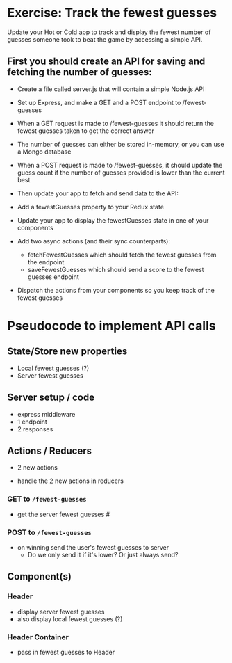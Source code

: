 # Exercise: Track the fewest guesses

Update your Hot or Cold app to track and display the fewest number of guesses someone took to beat the game by accessing a simple API.

## First you should create an API for saving and fetching the number of guesses:

- Create a file called server.js that will contain a simple Node.js API
- Set up Express, and make a GET and a POST endpoint to /fewest-guesses
- When a GET request is made to /fewest-guesses it should return the fewest guesses taken to get the correct answer
- The number of guesses can either be stored in-memory, or you can use a Mongo database
- When a POST request is made to /fewest-guesses, it should update the guess count if the number of guesses provided is lower than the current best
- Then update your app to fetch and send data to the API:

- Add a fewestGuesses property to your Redux state
- Update your app to display the fewestGuesses state in one of your components
- Add two async actions (and their sync counterparts):
  - fetchFewestGuesses which should fetch the fewest guesses from the endpoint
  - saveFewestGuesses which should send a score to the fewest guesses endpoint
- Dispatch the actions from your components so you keep track of the fewest guesses

# Pseudocode to implement API calls

## State/Store new properties
- Local fewest guesses (?)
- Server fewest guesses

## Server setup / code
- express middleware
- 1 endpoint
- 2 responses

## Actions / Reducers
- 2 new actions

- handle the 2 new actions in reducers

### GET to `/fewest-guesses`
- get the server fewest guesses #

### POST to `/fewest-guesses`
- on winning send the user's fewest guesses to server
  - Do we only send it if it's lower?  Or just always send?

## Component(s)
### Header
- display server fewest guesses
- also display local fewest guesses (?)

### Header Container
- pass in fewest guesses to Header
